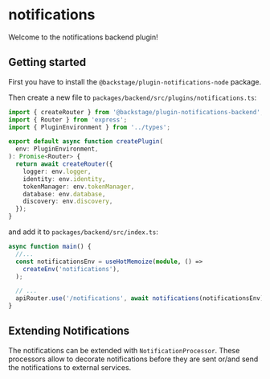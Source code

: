 # notifications

Welcome to the notifications backend plugin!

## Getting started

First you have to install the `@backstage/plugin-notifications-node` package.

Then create a new file to `packages/backend/src/plugins/notifications.ts`:

```ts
import { createRouter } from '@backstage/plugin-notifications-backend';
import { Router } from 'express';
import { PluginEnvironment } from '../types';

export default async function createPlugin(
  env: PluginEnvironment,
): Promise<Router> {
  return await createRouter({
    logger: env.logger,
    identity: env.identity,
    tokenManager: env.tokenManager,
    database: env.database,
    discovery: env.discovery,
  });
}
```

and add it to `packages/backend/src/index.ts`:

```ts
async function main() {
  //...
  const notificationsEnv = useHotMemoize(module, () =>
    createEnv('notifications'),
  );

  // ...
  apiRouter.use('/notifications', await notifications(notificationsEnv));
}
```

## Extending Notifications

The notifications can be extended with `NotificationProcessor`. These processors allow to decorate notifications
before they are sent or/and send the notifications to external services.
